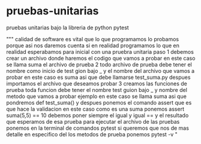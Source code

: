 # pruebas-unitarias
pruebas unitarias bajo la libreria de python pytest

""" calidad de software es vital que lo que programamos lo probamos porque asi nos daremos cuenta si en realidad 
programamos lo que en realidad esperabamos para inicial con una pruebra unitaria paso 1 debemos crear un archivo donde haremos el codigo
que vamos a probar en este caso se llama suma el archivo de prueba 2 todo archivo de prueba debe tener
el nombre como inicio de test gion bajo _ y el nombre del archivo que vamos a probar en este caso es suma
asi que debe llamarse test_suma.py despues importamos el archivo que deseamos probar 3 creamos
las funciones de prueba toda funcion debe tener el nombre test guion bajo _ y nombre del metodo que vamos a probar
ejemplo en este caso se llama suma asi que pondremos def test_suma() y despues ponemos el comando assert que es que hace la validacion
en este caso como es una suma ponemos assert suma(5,5) == 10 debemos poner siempre el igual y igual == y el resultado que 
esperamos de esa prueba para ejecutar el archivo de  las pruebas ponemos en la terminal de comandos pytest si queremos
que nos de mas detalle en especifico del los metodos de prueba ponemos pytest -v "
